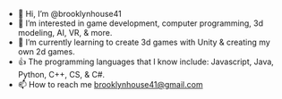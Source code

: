 - 👋 Hi, I’m @brooklynhouse41
- 👀 I’m interested in game development, computer programming, 3d modeling, AI, VR, & more.
- 🌱 I’m currently learning to create 3d games with Unity & creating my own 2d games.
- 👍 The programming languages that I know include: Javascript, Java, Python, C++, CS, & C#.
- 📫 How to reach me brooklynhouse41@gmail.com

<!---
brooklynhouse41/brooklynhouse41 is a ✨ special ✨ repository because its `README.md` (this file) appears on your GitHub profile.
You can click the Preview link to take a look at your changes.
--->
